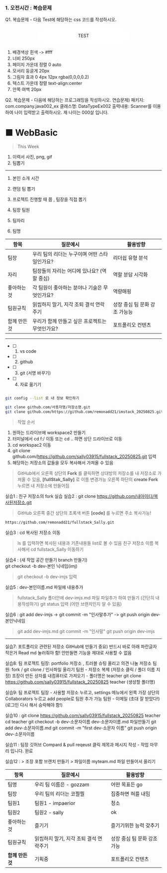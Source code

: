 ### 1. 오전시간 : 복습문제

Q1. 복습문제 - 다음 Test에 해당하는 css 코드를 작성하시오.
<div style="background-color:#fff; width:250px;
margin:0 auto; border-radius:20px; 
text-shadow:0 4px 12px rgba(0,0,0,0.2);
text-align:center;
padding:20px">TEST</div>

1) 배경색상 흰색 -> #fff
3) 너비 250px
3) 페이지 가운데 정렬 0 auto
4) 모서리 둥글게 20px
5) 그림자 효과 0 4px 12px rgba(0,0,0,0.2)
6) 텍스트 가운데 정렬 text-align:center
7) 안쪽 여백 20px

Q2. 복습문제 - 다음에 해당하는 프로그래밍을 작성하시오.
연습문제)
    패키지: com.company.java002_ex
    클래스명: DataTypeEx002
    출력내용: Scanner를  이용하여 나이 입력받고 출력하시오.
    제 나이는 000살 입니다.


# ■ WebBasic



> This Week
1. 이력서 사진, png, gif
2. 팀뽑기

---

1. 본인 소개 시간
2. 랜덤 팀 뽑기

3. 프로젝트 진행할 때 쯤 , 팀장을 직접 뽑기
4. 팀장 팀원
5. 팀자리
6. 팀명




|항목|질문예시|활용방향|
|-|-|-|
|팀장|우리 팀의 리더는 누구이며 어떤 스타일인가요?|리더쉽 유형 분석|
|자리|팀장들의 자리는 어디에 있나요? (역할 중심)| 역할 분담 시각화|
|좋아하는 것|각 팀원이 좋아하는 분야나 기술은 무엇인가요?|역량매핑|
|팀원규칙|읽씹하지 말기, 지각 조퇴 결석 연락주기|성장 중심 팀 문화 강조 가능능|
|함께 만든 것|우리가 함께 만들고 싶은 프로젝트는 무엇인가요?|포트폴리오 컨텐츠|

---

- [ ] 1. vs code
- [ ] 2. github
- [ ] 3. git (서명 바꾸기)
- [ ] 4. 자료 옮기기



```bash

git config --list 로 내 정보 확인하기

git clone github.com/사용자명/저장소명.git
git clone github.com/https://github.com/remonadd21/imstack_20250825.git

````

> 작업 순서

1. 원하는 드라이브에 workspace2 만들기
2. 터미널에서 cd f:/ 이동  또는   cd .. 하면 상단 드라이브로 이동
3. cd workspac2 이동
4. git clone github.com/https://github.com/sally03915/fullstack_20250825.git 입력
5. 해당하는 저장소의 값들을 모두 복사해서 가져올 수 있음

> GitHub에서 오른쪽 상단의 **Fork** 를 클릭하면 상대방의 저장소를
내 저장소로 가져올 수 있음, **[fullStak_Sally]** 로 이름 변경가능
오른쪽 하단의 **create Fork** 누르면 내 저장소에 만들어짐


실습1 : 친구 저장소의 fork 실습
실습2 : git clone https://github.com/내아이디/복사된저장소.git
> GitHub 오른쪽 중간 상단의 초록색 버튼 **[code]** 를 누르면 주소 복사가능! 

```bash
https://github.com/remonadd21/fullstack_Sally.git

```


실습3 : cd 복사된 저장소  이동
> ls 를 입력하면 복사된 내용과 기존내용들 list로 볼 수 있음
> 친구 저장소 이름 복사해서 cd fullstack_Sally  이동하기


실습4 : (새 작업 공간 만들기 branch 만들기)  
        git checkout -b dev-본인 닉네임(imj)
> git checkout -b dev-imjs  입력


실습5 : dev-본인이름.md 파일에 내용추가
> fullstack_Sally 폴더안에 dev-imjs.md 파일 파일추가 하여 만들기 (간단히 내용작성하기)
> git status 입력 (어떤 브랜치인지 알 수 있음)

실습6 : git add dev-imjs   -> git commit -m "인사말추가"  -> git push origin  dev-본인닉네임
> git add dev-imjs.md
> git commit -m "인사말"
> git push origin dev-imjs

---

실습7: 포트폴리오 관련된 저장소 GitHub에 만들기
    중요) 반드시 바로 아래 파란글자 작은거 Read md 눌러줘야 함! 
        안만들면 기능을 제대로 사용할 수 없음

실습8: 팀 프로젝트
    팀장:   portfolio 저장소 , 트러블 슈팅 올리고 의견 나눌 저장소 
    팀원:   fork / git clone / 인사파일 올리기
    팀원 - 저장소 복제 (저장소 클릭 / 폴더 이름 지정)
    조장이 만든 상자를 내컴퓨터로 가져오기 - 폴더명은 teacher
    git clone  https://github.com/sally03915/fullstack_20250825  teacher (생성할 폴더명)

실습9: 팀 프로젝트
    팀장 - 사용할 저장소 누르고, settings 메뉴에서 왼쪽 가장 상단의 Collaborators 누르고 add people로 팀원 추가 가능
    팀원 - 이메일 (초대 잘 받았다!) (로그인 다시 해서 승락해야 함!)

실습10 : git clone  https://github.com/sally03915/fullstack_20250825  teacher
        cd teacher
        git checkout -b dev-소문자이름
        dev-소문자이름.md 파일만들기
        git add dev-소문자이름.md
        git commit -m "first dev-소문자 이름"
        git push origin dev-소문자이름

실습11 : 팀장 깃허브
        Compard & pull reqeust 클릭
        제목과 메시지 작성 - 작업 마무리 입니다. 완료

실습12 : 
    > 조장 포함 브랜치 만들기
    > 파일이름 myteam.md 파일 만들어서 올리기

|항목|질문예시|활용방향|
|-|-|-|
|팀명|우리 팀 이름은 - gozzam| 어떤 목표든 go |
|팀장|우리 팀의 리더는 코찔찔 |집중하면 혀를 내밈|
|팀원1|팀원1 - impaerior | 청소 |
|팀원2|팀원2 - sally | ok |
|좋아하는 것| 즐기기 | 즐기기위한 능력 갖추기 |
|팀원규칙|읽씹하지 말기, 지각 조퇴 결석 연락주기|성장 중심 팀 문화 강조 가능|
|**함께 만든 것**| 기획중 |포트폴리오 컨텐츠|

